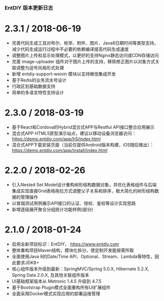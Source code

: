 ### EntDIY 版本更新日志

2.3.1 / 2018-06-19
==================
  * 完善代码生成工具对布尔、枚举、附件、图片、Java8日期时间等类型支持，减少代码生成运行过程中不必要的依赖编译提高代码生成速度
  * 调整图片上传和显示处理模式，以更好的支持Nginx静态访问或CDN存储访问
  * 完善 image-uploader 组件对于图片上传的支持，移除修正图片以对象方式关联调整为逗号风格形式处理
  * 新增 entdiy-support-weixin 模块以支持微信集成开发
  * 基于Redis的业务流水号设计
  * 行政区划基础数据支持
  * 简单的多语言特性支持设计

2.3.0 / 2018-03-19
==================
  * 基于React和Cordova的Hybrid混合式APP与Restful API接口整合应用展示
  * 混合式APP HTML5原型演示站点，建议以移动设备浏览器访问：  https://demo.entdiy.com/app/h5/index.html  
  * 混合式APP下载安装页面（当前仅提供Android版本构建，iOS随后推出）： https://demo.entdiy.com/app/install/index.html

2.2.0 / 2018-02-26
==================
  * 引入Nested Set Model设计重构树形结构数据对象，并优化表格组件与后端集成实现直接Grid表格拖拉方式调整父子关系和排序，极大简化的树形结构数据的管理操作
  * 以冒烟测试用例展示API接口的认证、授权、鉴权等设计实现思路
  * 新增逐级展开聚合分组统计功能样例(部分)

2.1.0 / 2018-01-24
==================
  * 启用全新项目标识：EntDIY， https://www.entdiy.com 
  * 整体重构项目Maven结构，模块化拆分，使定制开发能按需所取
  * 全面使用Java 8的Date/Time API、Optional、Stream、Lambda等特性，因此要求JDK8+
  * 核心组件版本升级到最新：SpringMVC/Spring 5.0.X, Hibernate 5.2.X, Spring Data 2.0.X, 及其他关联组件版本
  * UI基础框架版本从 Metronic 1.4.5 升级到 4.7.5
  * 基于Bootstrap Plugin模式全面重构所有UI扩展组件 
  * 全面采用Docker模式实现应用的部署运维管理